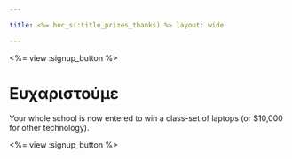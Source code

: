 ```yaml
---

title: <%= hoc_s(:title_prizes_thanks) %> layout: wide

---
```


<%= view :signup_button %>

# Ευχαριστούμε

Your whole school is now entered to win a class-set of laptops (or $10,000 for other technology).

<%= view :signup_button %>